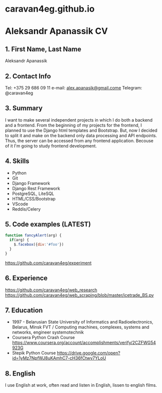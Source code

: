 # caravan4eg.github.io

# Aleksandr Apanassik CV

## 1. First Name, Last Name
Aleksandr Apanassik

## 2. Contact Info
Tel: +375 29 686 09 11
e-mail: alex.apanasik@gmail.come
Telegram: @caravan4eg

## 3. Summary 
I want to make several independent projects in which I do both a backend and a frontend. 
From the beginning of my projects for the frontend, I planned to use the Django html templates  and Bootstrap. But, now I decided to split it and make on the backend only data processing and API endpoints. Thus, the server can be accessed from any frontend  application.
Becouse of it I'm going to study frontend development.

## 4. Skills
* Python
* Git
* Django Framework
* Django Rest Framework
* PostgreSQL, LiteSQL
* HTML/CSS/Bootstrap
* VScode
* Reddis/Celery

## 5. Code examples (LATEST)

```javascript
function fancyAlert(arg) {
  if(arg) {
    $.facebox({div:'#foo'})
  }
}
```
https://github.com/caravan4eg/experiment

## 6. Experience 
https://github.com/caravan4eg/web_research
https://github.com/caravan4eg/web_scraping/blob/master/icetrade_BS.py

## 7. Education
* 1997 - Belarusian State University of Informatics and Radioelectronics, Belarus, Minsk
FVT / Computing machines, complexes, systems and networks, engineer systemotechnik
* Coursera Python Crash Course
https://www.coursera.org/account/accomplishments/verify/2CZFWG54923G
* Stepik Python Course
https://drive.google.com/open?id=1yMz7NpfWJ8uKAmhC7-cH36fCtwv7YLoU

## 8. English 
I use English at work, often read and listen in English, lissen to english films.
